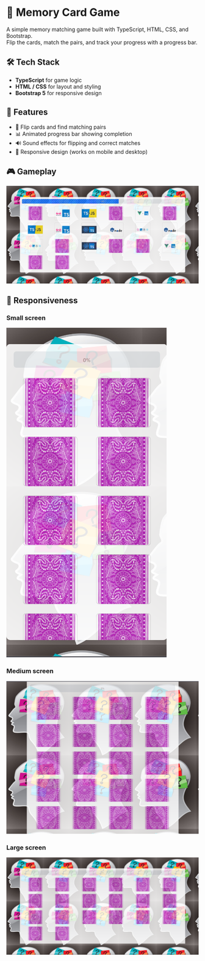# 🧠 Memory Card Game

A simple memory matching game built with TypeScript, HTML, CSS, and Bootstrap.  
Flip the cards, match the pairs, and track your progress with a progress bar.

## 🛠️ Tech Stack
- **TypeScript** for game logic
- **HTML / CSS** for layout and styling
- **Bootstrap 5** for responsive design

## 🚀 Features
- 🎴 Flip cards and find matching pairs
- 📊 Animated progress bar showing completion
- 🔊 Sound effects for flipping and correct matches
- 📱 Responsive design (works on mobile and desktop)

## 🎮 Gameplay
![Gameplay Screenshot](./screenshots/gameplay.png)

## 📱 Responsiveness
### Small screen
![Small Screen](./screenshots/small.png)

### Medium screen
![Medium Screen](./screenshots/md.png)

### Large screen
![Large Screen](./screenshots/lrg.png)
